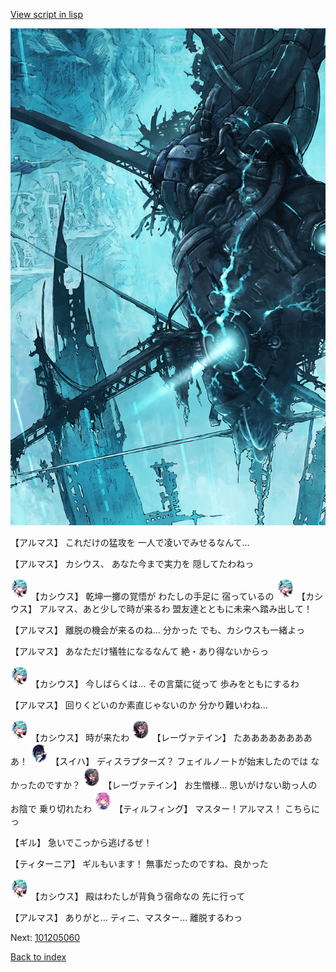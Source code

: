 [View script in lisp](../scripts/101205053.txt)

![underground_world_3.png](../images/backgrounds/underground_world_3.png)

【アルマス】
これだけの猛攻を
一人で凌いでみせるなんて…

【アルマス】
カシウス、
あなた今まで実力を
隠してたわねっ

<img src="../images/units/3303111.png" alt="3303111.png" height="34"/>
【カシウス】
乾坤一擲の覚悟が
わたしの手足に
宿っているの

<img src="../images/units/3303111.png" alt="3303111.png" height="34"/>
【カシウス】
アルマス、あと少しで時が来るわ
盟友達とともに未来へ踏み出して！

【アルマス】
離脱の機会が来るのね…
分かった
でも、カシウスも一緒よっ

【アルマス】
あなただけ犠牲になるなんて
絶・あり得ないからっ

<img src="../images/units/3303111.png" alt="3303111.png" height="34"/>
【カシウス】
今しばらくは…
その言葉に従って
歩みをともにするわ

【アルマス】
回りくどいのか素直じゃないのか
分かり難いわね…

<img src="../images/units/3303111.png" alt="3303111.png" height="34"/>
【カシウス】
時が来たわ

<img src="../images/units/3100211.png" alt="3100211.png" height="34"/>
【レーヴァテイン】
たあああああああああ！

<img src="../images/units/3401719.png" alt="3401719.png" height="34"/>
【スイハ】
ディスラプターズ？
フェイルノートが始末したのでは
なかったのですか？

<img src="../images/units/3100211.png" alt="3100211.png" height="34"/>
【レーヴァテイン】
お生憎様…
思いがけない助っ人のお陰で
乗り切れたわ

<img src="../images/units/3101411.png" alt="3101411.png" height="34"/>
【ティルフィング】
マスター！アルマス！
こちらにっ

【ギル】
急いでこっから逃げるぜ！

【ティターニア】
ギルもいます！
無事だったのですね、良かった

<img src="../images/units/3303111.png" alt="3303111.png" height="34"/>
【カシウス】
殿はわたしが背負う宿命なの
先に行って

【アルマス】
ありがと…
ティニ、マスター…
離脱するわっ

Next: [101205060](101205060.md)

[Back to index](index.md)
